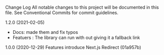 Change Log
All notable changes to this project will be documented in this file. See Conventional Commits for commit guidelines.

1.2.0 (2021-02-05)
- Docs: made them and fix typos 
- Featuers : The library can run with out giving it a fallback link

1.0.0 (2020-12-29)
Features
introduce Next.js Redirect (01a957b)
